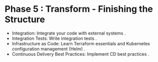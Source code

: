 # Phase 5 : Transform - Finishing the Structure
- Integration: Integrate your code with external systems .
- Integration Tests: Write integration tests .
- Infrastructure as Code: Learn Terraform essentials and Kubernetes configuration management (Helm) .
- Continuous Delivery Best Practices: Implement CD best practices .
